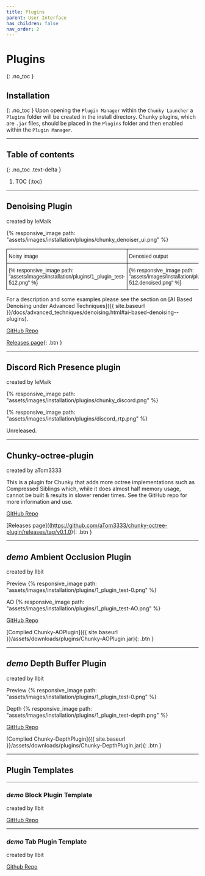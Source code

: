 ```yaml
---
title: Plugins
parent: User Interface
has_children: false
nav_order: 2
---
```


# Plugins
{: .no_toc }

## Installation
{: .no_toc }
Upon opening the `Plugin Manager` within the `Chunky Launcher` a `Plugins` folder will be created in the install directory. Chunky plugins, which are `.jar` files, should be placed in the `Plugins` folder and then enabled within the `Plugin Manager`.

---

## Table of contents
{: .no_toc .text-delta }

1. TOC
{:toc}

---
## Denoising Plugin
created by leMaik

{% responsive_image path: "assets/images/installation/plugins/chunky_denoiser_ui.png" %}

<style type="text/css">
.tg  {border-collapse:collapse;border-spacing:0;}
.tg td{border-color:black;border-style:solid;border-width:1px;font-family:Arial, sans-serif;font-size:14px;
  overflow:hidden;padding:10px 5px;word-break:normal;}
.tg th{border-color:black;border-style:solid;border-width:1px;font-family:Arial, sans-serif;font-size:14px;
  font-weight:normal;overflow:hidden;padding:10px 5px;word-break:normal;}
.tg .tg-0lax{text-align:left;vertical-align:top}
</style>
<table class="tg">
<thead>
  <tr>
    <th class="tg-0lax">Noisy image</th>
    <th class="tg-0lax">Denosied output</th>
  </tr>
</thead>
<tbody>
  <tr>
    <td class="tg-0lax">{% responsive_image path: "assets/images/installation/plugins/1_plugin_test-512.png" %}</td>
    <td class="tg-0lax">{% responsive_image path: "assets/images/installation/plugins/1_plugin_test-512.denoised.png" %}</td>
  </tr>
</tbody>
</table>

For a description and some examples please see the section on [AI Based Denoising under Advanced Techniques]({{ site.baseurl }}/docs/advanced_techniques/denoising.html#ai-based-denoising--plugins).

[GitHub Repo](https://github.com/leMaik/chunky-denoiser)

[Releases page](https://github.com/leMaik/chunky-denoiser/releases){: .btn }


---
## Discord Rich Presence plugin
created by leMaik

{% responsive_image path: "assets/images/installation/plugins/chunky_discord.png" %}

{% responsive_image path: "assets/images/installation/plugins/discord_rtp.png" %}

Unreleased.

---
## Chunky-octree-plugin
created by aTom3333

This is a plugin for Chunky that adds more octree implementations such as Compressed Siblings which, while it does almost half memory usage, cannot be built & results in slower render times. See the GitHub repo for more information and use.

[GitHub Repo](https://github.com/leMaik/chunky-denoiser)

[Releases page]((https://github.com/aTom3333/chunky-octree-plugin/releases/tag/v0.1.0){: .btn }

---
## *demo* Ambient Occlusion Plugin
created by llbit

Preview
{% responsive_image path: "assets/images/installation/plugins/1_plugin_test-0.png" %}

AO
{% responsive_image path: "assets/images/installation/plugins/1_plugin_test-AO.png" %}

[GitHub Repo](https://github.com/llbit/Chunky-AOPlugin)

[Complied Chunky-AOPlugin]({{ site.baseurl }}/assets/downloads/plugins/Chunky-AOPlugin.jar){: .btn }


---
## *demo* Depth Buffer Plugin
created by llbit

Preview
{% responsive_image path: "assets/images/installation/plugins/1_plugin_test-0.png" %}

Depth
{% responsive_image path: "assets/images/installation/plugins/1_plugin_test-depth.png" %}

[GitHub Repo](https://github.com/llbit/Chunky-DepthPlugin)

[Complied Chunky-DepthPlugin]({{ site.baseurl }}/assets/downloads/plugins/Chunky-DepthPlugin.jar){: .btn }


---
## Plugin Templates


---
### *demo* Block Plugin Template
created by llbit

[GitHub Repo](https://github.com/llbit/Chunky-BlockMod)


---
### *demo* Tab Plugin Template
created by llbit

[Github Repo](https://github.com/llbit/Chunky-TabMod)


